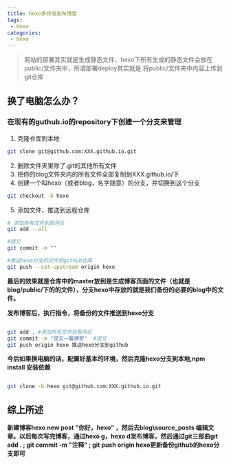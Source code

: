 ```yaml
---
title: hexo多终端发布博客
tags:
 - Hexo
categories:
 - Hexo
---
```

> 网站的部署其实就是生成静态文件，hexo下所有生成的静态文件会放在public/文件夹中，所谓部署deploy其实就是 
将public/文件夹中内容上传到git仓库

## 换了电脑怎么办？

### 在现有的guthub.io的repository下创建一个分支来管理

1. 克隆仓库到本地

``` bash
git clone git@github.com:XXX.github.io.git
```

2. 删除文件夹里除了.git的其他所有文件
3. 把你的blog文件夹内的所有文件全部复制到XXX.github.io/下
4. 创建一个叫hexo（或者blog，名字随意）的分支，并切换到这个分支

``` bash
git checkout -b hexo
```

5. 添加文件，推送到远程仓库


``` bash
# 添加所有文件到暂存区
git add --all

#提交
git commit -m ""

#推送hexo分支的文件到github仓库
git push --set-upstream origin hexo

```

**最后的效果就是仓库中的master放到是生成博客页面的文件（也就是blog/public/下的的文件），分支hexo中存放的就是我们备份的必要的blog中的文件。**

**发布博客后，执行指令，将备份的文件推送到hexo分支**

``` bash

git add . #添加所有文件到暂存区
git commit -m "提交一篇博客"  #提交
git push origin hexo 推送hexo分支到github

```

**今后如果换电脑的话，配置好基本的环境，然后克隆hexo分支到本地,npm install 安装依赖**

``` bash

git clone -b hexo git@github.com:XXX.github.io.git

```

## 综上所述

**新建博客hexo new post "你好，hexo" ，然后去blog\source_posts 编辑文章。以后每次写完博客，通过hexo g，hexo d发布博客，然后通过git三部曲git add . ; git commit -m "注释" ; git push origin hexo更新备份github的hexo分支即可**


